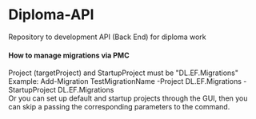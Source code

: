 # Diploma-API
Repository to development API (Back End) for diploma work

<h4>How to manage migrations via PMC </h4>
Project (targetProject) and StartupProject must be "DL.EF.Migrations" <br>
Example: Add-Migration TestMigrationName -Project DL.EF.Migrations -StartupProject DL.EF.Migrations <br>
Or you can set up default and startup projects through the GUI, then you can skip a passing 
the corresponding parameters to the command.
